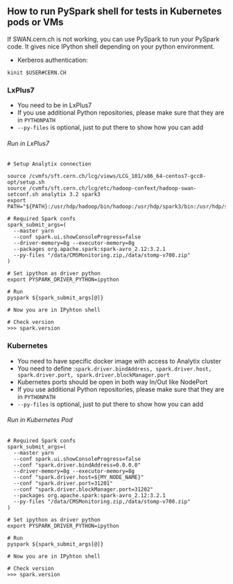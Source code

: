 ## How to run PySpark shell for tests in Kubernetes pods or VMs

If SWAN.cern.ch is not working, you can use PySpark to run your PySpark code. It gives nice IPython shell depending on your python environment.

- Kerberos authentication:
```
kinit $USER#CERN.CH
```

### LxPlus7

- You need to be in LxPlus7
- If you use additional Python repositories, please make sure that they are in `PYTHONPATH`
- `--py-files` is optional, just to put there to show how you can add

###### Run in LxPlus7
```
# Setup Analytix connection

source /cvmfs/sft.cern.ch/lcg/views/LCG_101/x86_64-centos7-gcc8-opt/setup.sh
source /cvmfs/sft.cern.ch/lcg/etc/hadoop-confext/hadoop-swan-setconf.sh analytix 3.2 spark3
export PATH="${PATH}:/usr/hdp/hadoop/bin/hadoop:/usr/hdp/spark3/bin:/usr/hdp/sqoop/bin"

# Required Spark confs
spark_submit_args=(
  --master yarn 
  --conf spark.ui.showConsoleProgress=false 
  --driver-memory=8g --executor-memory=8g
  --packages org.apache.spark:spark-avro_2.12:3.2.1 
  --py-files "/data/CMSMonitoring.zip,/data/stomp-v700.zip"
)

# Set ipython as driver python
export PYSPARK_DRIVER_PYTHON=ipython

# Run
pyspark ${spark_submit_args[@]}

# Now you are in IPyhton shell

# Check version
>>> spark.version

```

### Kubernetes

- You need to have specific docker image with access to Analytix cluster
- You need to define :`spark.driver.bindAddress, spark.driver.host, spark.driver.port, spark.driver.blockManager.port`
- Kubernetes ports should be open in both way In/Out like NodePort
- If you use additional Python repositories, please make sure that they are in `PYTHONPATH`
- `--py-files` is optional, just to put there to show how you can add

###### Run in Kubernetes Pod

```
# Required Spark confs
spark_submit_args=(
  --master yarn 
  --conf spark.ui.showConsoleProgress=false 
  --conf "spark.driver.bindAddress=0.0.0.0" 
  --driver-memory=8g --executor-memory=8g
  --conf "spark.driver.host=${MY_NODE_NAME}" 
  --conf "spark.driver.port=31201" 
  --conf "spark.driver.blockManager.port=31202"
  --packages org.apache.spark:spark-avro_2.12:3.2.1 
  --py-files "/data/CMSMonitoring.zip,/data/stomp-v700.zip"
)

# Set ipython as driver python
export PYSPARK_DRIVER_PYTHON=ipython

# Run
pyspark ${spark_submit_args[@]}

# Now you are in IPyhton shell

# Check version
>>> spark.version

```

